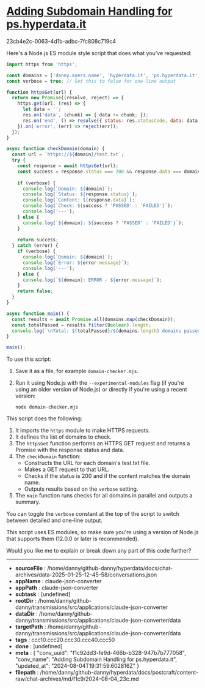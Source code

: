 # [Adding Subdomain Handling for ps.hyperdata.it](https://claude.ai/chat/f1c92dd3-fe9d-466b-b328-947b7b777058)

23cb4e2c-0063-4d1b-adbc-7fc808c719c4

 Here's a Node.js ES module style script that does what you've requested:

```javascript
import https from 'https';

const domains = ['danny.ayers.name', 'hyperdata.it', 'ps.hyperdata.it', 'foaf-retro.hyperdata.it', 'elfquake.org', 'strandz.it', 'ps.strandz.it'];
const verbose = true; // Set this to false for one-line output

function httpsGet(url) {
  return new Promise((resolve, reject) => {
    https.get(url, (res) => {
      let data = '';
      res.on('data', (chunk) => { data += chunk; });
      res.on('end', () => resolve({ status: res.statusCode, data: data.trim() }));
    }).on('error', (err) => reject(err));
  });
}

async function checkDomain(domain) {
  const url = `https://${domain}/test.txt`;
  try {
    const response = await httpsGet(url);
    const success = response.status === 200 && response.data === domain;
    
    if (verbose) {
      console.log(`Domain: ${domain}`);
      console.log(`Status: ${response.status}`);
      console.log(`Content: ${response.data}`);
      console.log(`Check: ${success ? 'PASSED' : 'FAILED'}`);
      console.log('---');
    } else {
      console.log(`${domain}: ${success ? 'PASSED' : 'FAILED'}`);
    }
    
    return success;
  } catch (error) {
    if (verbose) {
      console.log(`Domain: ${domain}`);
      console.log(`Error: ${error.message}`);
      console.log('---');
    } else {
      console.log(`${domain}: ERROR - ${error.message}`);
    }
    return false;
  }
}

async function main() {
  const results = await Promise.all(domains.map(checkDomain));
  const totalPassed = results.filter(Boolean).length;
  console.log(`\nTotal: ${totalPassed}/${domains.length} domains passed the check.`);
}

main();
```

To use this script:

1. Save it as a file, for example `domain-checker.mjs`.
2. Run it using Node.js with the `--experimental-modules` flag (if you're using an older version of Node.js) or directly if you're using a recent version:

   ```
   node domain-checker.mjs
   ```

This script does the following:

1. It imports the `https` module to make HTTPS requests.
2. It defines the list of domains to check.
3. The `httpsGet` function performs an HTTPS GET request and returns a Promise with the response status and data.
4. The `checkDomain` function:
   - Constructs the URL for each domain's test.txt file.
   - Makes a GET request to that URL.
   - Checks if the status is 200 and if the content matches the domain name.
   - Outputs results based on the `verbose` setting.
5. The `main` function runs checks for all domains in parallel and outputs a summary.

You can toggle the `verbose` constant at the top of the script to switch between detailed and one-line output.

This script uses ES modules, so make sure you're using a version of Node.js that supports them (12.0.0 or later is recommended).

Would you like me to explain or break down any part of this code further?

---

* **sourceFile** : /home/danny/github-danny/hyperdata/docs/chat-archives/data-2025-01-25-12-45-58/conversations.json
* **appName** : claude-json-converter
* **appPath** : claude-json-converter
* **subtask** : [undefined]
* **rootDir** : /home/danny/github-danny/transmissions/src/applications/claude-json-converter
* **dataDir** : /home/danny/github-danny/transmissions/src/applications/claude-json-converter/data
* **targetPath** : /home/danny/github-danny/transmissions/src/applications/claude-json-converter/data
* **tags** : ccc10.ccc20.ccc30.ccc40.ccc50
* **done** : [undefined]
* **meta** : {
  "conv_uuid": "f1c92dd3-fe9d-466b-b328-947b7b777058",
  "conv_name": "Adding Subdomain Handling for ps.hyperdata.it",
  "updated_at": "2024-08-04T19:31:59.602816Z"
}
* **filepath** : /home/danny/github-danny/hyperdata/docs/postcraft/content-raw/chat-archives/md/f1c9/2024-08-04_23c.md